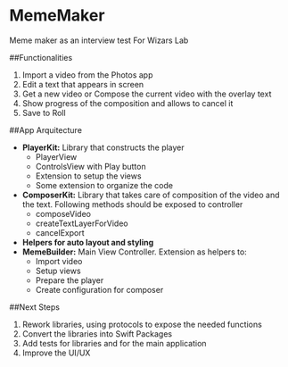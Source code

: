 # MemeMaker
Meme maker as an interview test For Wizars Lab

##Functionalities
1. Import a video from the Photos app
2. Edit a text that appears in screen
3. Get a new video or Compose the current video with the overlay text
4. Show progress of the composition and allows to cancel it
5. Save to Roll

##App Arquitecture
- **PlayerKit:** Library that constructs the player
	- PlayerView
	- ControlsView with Play button
	- Extension to setup the views
	- Some extension to organize the code
- **ComposerKit:** Library that takes care of composition of the video and the text. Following methods should be exposed to controller
	- composeVideo 
	- createTextLayerForVideo  
	- cancelExport
- **Helpers for auto layout and styling**
- **MemeBuilder:** Main View Controller. Extension as helpers to:
	- Import video
	- Setup views
	- Prepare the player
	- Create configuration for composer

##Next Steps
1. Rework libraries, using protocols to expose the needed functions
2. Convert the libraries into Swift Packages
3. Add tests for libraries and for the main application
4. Improve the UI/UX
